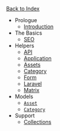<a href="/" class="text-sm text-grey-dark no-underline border rounded py-1 px-4 w-full block text-center hover:bg-grey-lightest font-semibold">Back to Index</a>

- Prologue
  - [Introduction](/reference/introduction)
- The Basics
  - [SEO](/reference/seo)
- Helpers
  - [API](/reference/api-helpers)
  - [Application](/reference/application-helpers)
  - [Assets](/reference/asset-helpers)
  - [Category](/reference/category-helpers)
  - [Form](/reference/form-helpers)
  - [Laravel](/reference/laravel-helpers)
  - [Matrix](/reference/matrix-helpers)
- Models
  - [`Asset`](/reference/asset-model)
  - [`Category`](/reference/category-model)
- Support
  - [Collections](/reference/collections)
